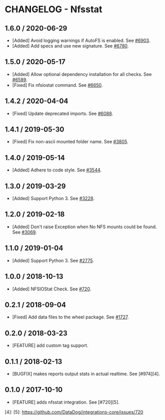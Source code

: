 # CHANGELOG - Nfsstat

## 1.6.0 / 2020-06-29

* [Added] Avoid logging warnings if AutoFS is enabled. See [#6903](https://github.com/DataDog/integrations-core/pull/6903).
* [Added] Add specs and use new signature. See [#6780](https://github.com/DataDog/integrations-core/pull/6780).

## 1.5.0 / 2020-05-17

* [Added] Allow optional dependency installation for all checks. See [#6589](https://github.com/DataDog/integrations-core/pull/6589).
* [Fixed] Fix nfsiostat command. See [#6650](https://github.com/DataDog/integrations-core/pull/6650).

## 1.4.2 / 2020-04-04

* [Fixed] Update deprecated imports. See [#6088](https://github.com/DataDog/integrations-core/pull/6088).

## 1.4.1 / 2019-05-30

* [Fixed] Fix non-ascii mounted folder name. See [#3805](https://github.com/DataDog/integrations-core/pull/3805).

## 1.4.0 / 2019-05-14

* [Added] Adhere to code style. See [#3544](https://github.com/DataDog/integrations-core/pull/3544).

## 1.3.0 / 2019-03-29

* [Added] Support Python 3. See [#3228](https://github.com/DataDog/integrations-core/pull/3228).

## 1.2.0 / 2019-02-18

* [Added] Don't raise Exception when No NFS mounts could be found. See [#3069](https://github.com/DataDog/integrations-core/pull/3069).

## 1.1.0 / 2019-01-04

* [Added] Support Python 3. See [#2775][1].

## 1.0.0 / 2018-10-13

* [Added] NFSIOStat Check. See [#720][2].

## 0.2.1 / 2018-09-04

* [Fixed] Add data files to the wheel package. See [#1727][3].

## 0.2.0 / 2018-03-23

* [FEATURE] add custom tag support.

## 0.1.1 / 2018-02-13

* [BUGFIX] makes reports output stats in actual realtime. See [#974][4].

## 0.1.0 / 2017-10-10

* [FEATURE] adds nfsstat integration. See [#720][5].

<!--- The following link definition list is generated by PimpMyChangelog --->
[1]: https://github.com/DataDog/integrations-core/pull/2775
[2]: https://github.com/DataDog/integrations-core/pull/720
[3]: https://github.com/DataDog/integrations-core/pull/1727
[4]: 
[5]: https://github.com/DataDog/integrations-core/issues/720
